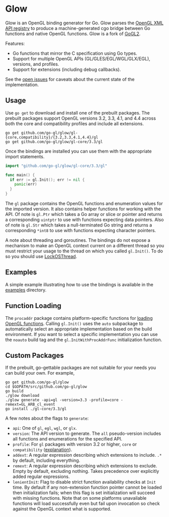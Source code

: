 Glow
====

Glow is an OpenGL binding generator for Go. Glow parses the [OpenGL XML API registry](https://cvs.khronos.org/svn/repos/ogl/trunk/doc/registry/public/api/) to produce a machine-generated cgo bridge between Go functions and native OpenGL functions. Glow is a fork of [GoGL2](https://github.com/chsc/gogl2).

Features:
- Go functions that mirror the C specification using Go types.
- Support for multiple OpenGL APIs (GL/GLES/EGL/WGL/GLX/EGL), versions, and profiles.
- Support for extensions (including debug callbacks).

See the [open issues](https://github.com/go-gl/glow/issues) for caveats about the current state of the implementation.

Usage
-----

Use `go get` to download and install one of the prebuilt packages. The prebuilt packages support OpenGL versions 3.2, 3.3, 4.1, and 4.4 across both the core and compatibility profiles and include all extensions.

    go get github.com/go-gl/glow/gl-{core,compatibility}/{3.2,3.3,4.1,4.4}/gl
    go get github.com/go-gl/glow/gl-core/3.3/gl

Once the bindings are installed you can use them with the appropriate import statements.

```Go
import "github.com/go-gl/glow/gl-core/3.3/gl"

func main() {
  if err := gl.Init(); err != nil {
    panic(err)
  }
}
```

The `gl` package contains the OpenGL functions and enumeration values for the imported version. It also contains helper functions for working with the API. Of note is `gl.Ptr` which takes a Go array or slice or pointer and returns a corresponding `uintptr` to use with functions expecting data pointers. Also of note is `gl.Str` which takes a null-terminated Go string and returns a corresponding `*int8` to use with functions expecting character pointers.

A note about threading and goroutines. The bindings do not expose a mechanism to make an OpenGL context current on a different thread so you must restrict your usage to the thread on which you called `gl.Init()`. To do so you should use [LockOSThread](https://code.google.com/p/go-wiki/wiki/LockOSThread).

Examples
--------

A simple example illustrating how to use the bindings is available in the [examples](https://github.com/go-gl/glow/tree/master/examples) directory.

Function Loading
----------------

The `procaddr` package contains platform-specific functions for [loading OpenGL functions](https://www.opengl.org/wiki/Load_OpenGL_Functions). Calling `gl.Init()` uses the `auto` subpackage to automatically select an appropriate implementation based on the build environment. If you want to select a specific implementation you can use the `noauto` build tag and the `gl.InitWithProcAddrFunc` initialization function.

Custom Packages
---------------

If the prebuilt, go-gettable packages are not suitable for your needs you can build your own. For example,

    go get github.com/go-gl/glow
    cd $GOPATH/src/github.com/go-gl/glow
    go build
    ./glow download
    ./glow generate -api=gl -version=3.3 -profile=core -remext=GL_ARB_cl_event
    go install ./gl-core/3.3/gl

A few notes about the flags to `generate`:
- `api`: One of `gl`, `egl`, `wgl`, or `glx`.
- `version`: The API version to generate. The `all` pseudo-version includes all functions and enumerations for the specified API.
- `profile`: For `gl` packages with version 3.2 or higher, `core` or `compatibility` ([explanation](http://www.opengl.org/wiki/Core_And_Compatibility_in_Contexts)).
- `addext`: A regular expression describing which extensions to include. `.*` by default, including everything.
- `remext`: A regular expression describing which extensions to exclude. Empty by default, excluding nothing. Takes precedence over explicitly added regular expressions.
- `lenientInit`: Flag to disable strict function availability checks at `Init` time. By default if any non-extension function pointer cannot be loaded then initialization fails; when this flag is set initialization will succeed with missing functions. Note that on some platforms unavailable functions will load successfully even but fail upon invocation so check against the OpenGL context what is supported.
